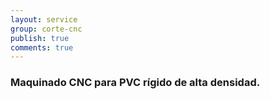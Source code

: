 ```yaml
---
layout: service
group: corte-cnc
publish: true
comments: true
---
```


### Maquinado CNC para PVC rígido de alta densidad.
